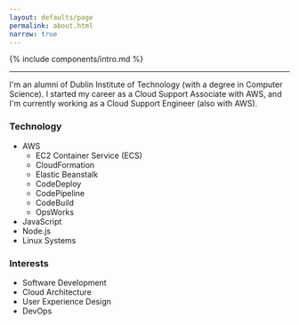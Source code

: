 ```yaml
---
layout: defaults/page
permalink: about.html
narrow: true
---
```


{% include components/intro.md %}

<hr />

I'm an alumni of Dublin Institute of Technology (with a degree in Computer Science). I started my career as a Cloud Support Associate with AWS, and I'm currently working as a Cloud Support Engineer (also with AWS). 

### Technology

* AWS 
	* EC2 Container Service (ECS)
	* CloudFormation
	* Elastic Beanstalk
	* CodeDeploy
	* CodePipeline
	* CodeBuild
	* OpsWorks
* JavaScript
* Node.js
* Linux Systems

### Interests

* Software Development
* Cloud Architecture
* User Experience Design
* DevOps